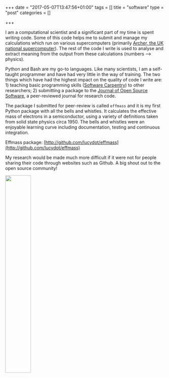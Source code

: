 +++
date = "2017-05-07T13:47:56+01:00"
tags = []
title = "software"
type = "post"
categories = []

+++

I am a computational scientist and a significant part of my time is spent writing code. Some of this code helps me to submit and manage my calculations which run on various supercomputers (primarily [Archer, the UK national supercomputer](http://www.archer.ac.uk/)). The rest of the code I write is used to analyse and extract meaning from the output from these calculations (numbers --> physics). 

Python and Bash are my go-to languages. Like many scientists, I am a self-taught programmer and have had very little in the way of training. The two things which have had the highest impact on the quality of code I write are: 1) teaching basic programming skills ([Software Carpentry](https://carpentries.org/)) to other researchers; 2) submitting a package to the [Journal of Open Source Software](https://joss.theoj.org/), a peer-reviewed journal for research code.

The package I submitted for peer-review is called `effmass`  and it is my first Python package with all the bells and whistles. It calculates the effective mass of electrons in a semiconductor, using a variety of definitions taken from solid state physics circa 1950. The bells and whistles were an enjoyable learning curve including documentation, testing and continuous integration. 

Effmass package: [http://github.com/lucydot/effmass](http://github.com/lucydot/effmass)

My research would be made much more difficult if it were not for people sharing their code through websites such as Github. A big shout out to the open source community!

<img src="../images/open_source.png" style="float: left; width: 40%;">


